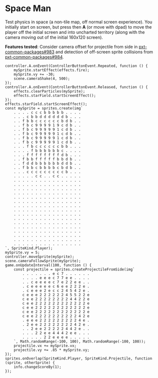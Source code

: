 # Space Man

Test physics in space (a non-tile map, off normal screen experience).
You initially start on screen, but press then **A** (or move with dpad) to move the player off the
initial screen and into uncharted territory
(along with the camera moving out of the initial 160x120 screen).


**Features tested**: Consider camera offset for projectile from side in [pxt-common-packages#983](https://github.com/microsoft/pxt-common-packages/pull/983) and detection of off-screen sprite collisions from [pxt-common-packages#984](https://github.com/microsoft/pxt-common-packages/pull/984).

```sim
controller.A.onEvent(ControllerButtonEvent.Repeated, function () {
    mySprite.startEffect(effects.fire);
    mySprite.vy += -30;
    scene.cameraShake(4, 500);
});
controller.A.onEvent(ControllerButtonEvent.Released, function () {
    effects.clearParticles(mySprite);
    effects.starField.startScreenEffect();
});
effects.starField.startScreenEffect();
const mySprite = sprites.create(img`
    . . . . c c c b b b b b . . . .
    . . . c b b d d d d d d b . . .
    . . f b b c c c c c c b d b . .
    . . f b c 9 9 9 9 1 9 c d b . .
    . . f b c 9 9 9 9 9 1 c d b . .
    . . f b c 9 9 9 9 9 1 c d b . .
    . . f b c 9 9 9 9 9 1 c d b . .
    . . f b c 9 9 9 9 9 1 c d b . .
    . . . f b c c c c c c b b . . .
    . . . . f b b b b b b c . . . .
    . . . f f f f f f f f d b . . .
    . . f b b f f f f f b b d b . .
    . . f d d b b b b b b d d b . .
    . . f b b c b b b b c b d b . .
    . . . c c c c c c c c c b . . .
    . . . . . c c . . c c . . . . .
    . . . . . . . . . . . . . . . .
    . . . . . . . . . . . . . . . .
    . . . . . . . . . . . . . . . .
    . . . . . . . . . . . . . . . .
    . . . . . . . . . . . . . . . .
    . . . . . . . . . . . . . . . .
    . . . . . . . . . . . . . . . .
    . . . . . . . . . . . . . . . .
    . . . . . . . . . . . . . . . .
    . . . . . . . . . . . . . . . .
    . . . . . . . . . . . . . . . .
    . . . . . . . . . . . . . . . .
    . . . . . . . . . . . . . . . .
    . . . . . . . . . . . . . . . .
    . . . . . . . . . . . . . . . .
    . . . . . . . . . . . . . . . .
`, SpriteKind.Player);
mySprite.vy = 5;
controller.moveSprite(mySprite);
scene.cameraFollowSprite(mySprite);
game.onUpdateInterval(100, function () {
    const projectile = sprites.createProjectileFromSide(img`
        . . . . . . . e c 7 . . . . . .
        . . . . e e e c 7 7 e e . . . .
        . . c e e e e c 7 e 2 2 e e . .
        . c e e e e e c 6 e e 2 2 2 e .
        . c e e e 2 e c c 2 4 5 4 2 e .
        c e e e 2 2 2 2 2 2 4 5 5 2 2 e
        c e e 2 2 2 2 2 2 2 2 4 4 2 2 e
        c e e 2 2 2 2 2 2 2 2 2 2 2 2 e
        c e e 2 2 2 2 2 2 2 2 2 2 2 2 e
        c e e 2 2 2 2 2 2 2 2 2 2 2 2 e
        c e e 2 2 2 2 2 2 2 2 2 2 4 2 e
        . e e e 2 2 2 2 2 2 2 2 2 4 e .
        . 2 e e 2 2 2 2 2 2 2 2 4 2 e .
        . . 2 e e 2 2 2 2 2 4 4 2 e . .
        . . . 2 2 e e 4 4 4 2 e e . . .
        . . . . . 2 2 e e e e . . . . .
    `, Math.randomRange(-100, 100), Math.randomRange(-100, 100));
    projectile.vx += mySprite.vx;
    projectile.vy += .85 * mySprite.vy;
});
sprites.onOverlap(SpriteKind.Player, SpriteKind.Projectile, function (sprite, otherSprite) {
    info.changeScoreBy(1);
});
```